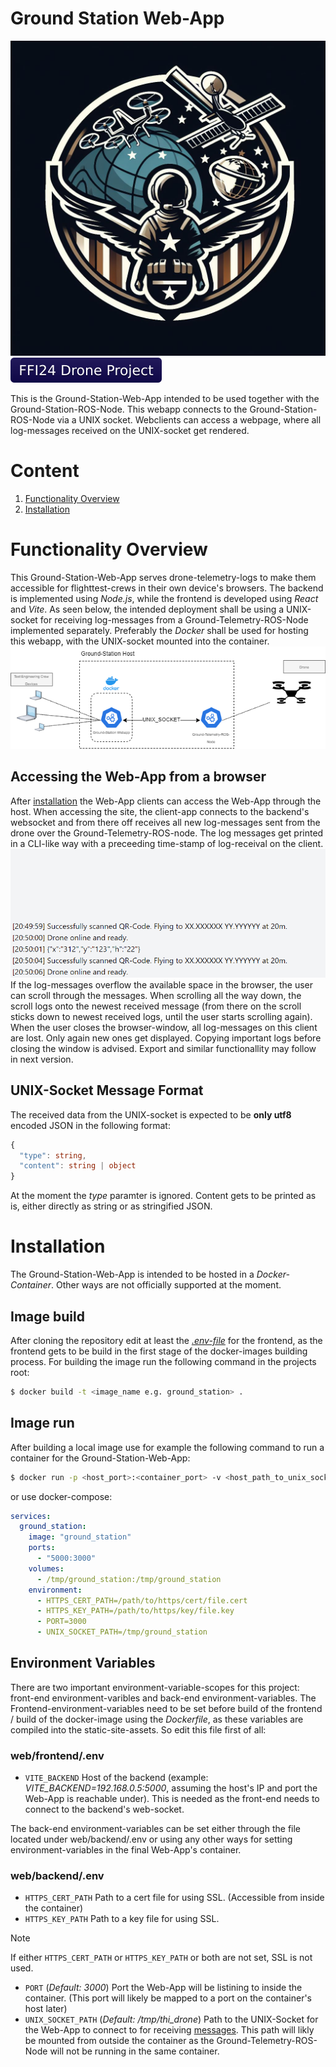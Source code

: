 # Ground Station Web-App

![ground_station_logo](ground_station_logo.jpg)
![FFI24_drone_project_badge](FFI24_Drone_Project-badge.svg)

This is the Ground-Station-Web-App intended to be used together with the Ground-Station-ROS-Node. This webapp connects to the Ground-Station-ROS-Node via a UNIX socket. Webclients can access a webpage, where all log-messages received on the UNIX-socket get rendered.

# Content

1. [Functionality Overview](#functionality-overview)
2. [Installation](#installation)

# Functionality Overview

This Ground-Station-Web-App serves drone-telemetry-logs to make them accessible for flighttest-crews in their own device's browsers. The backend is implemented using _Node.js_, while the frontend is developed using _React_ and _Vite_. As seen below, the intended deployment shall be using a UNIX-socket for receiving log-messages from a Ground-Telemetry-ROS-Node implemented separately. Preferably the _Docker_ shall be used for hosting this webapp, with the UNIX-socket mounted into the container.
![groundstation_system_design](ground_station_system_design.png)

## Accessing the Web-App from a browser

After [installation](#installation) the Web-App clients can access the Web-App through the host. When accessing the site, the client-app connects to the backend's websocket and from there off receives all new log-messages sent from the drone over the Ground-Telemetry-ROS-node. The log messages get printed in a CLI-like way with a preceeding time-stamp of log-receival on the client.
![ground_station_browser_example](ground_station_browser_example.png)
If the log-messages overflow the available space in the browser, the user can scroll through the messages. When scrolling all the way down, the scroll logs onto the newest received message (from there on the scroll sticks down to newest received logs, until the user starts scrolling again).
When the user closes the browser-window, all log-messages on this client are lost. Only again new ones get displayed. Copying important logs before closing the window is advised. Export and similar functionallity may follow in next version.

## UNIX-Socket Message Format

The received data from the UNIX-socket is expected to be **only utf8** encoded JSON in the following format:

```typescript
{
  "type": string,
  "content": string | object
}
```

At the moment the _type_ paramter is ignored. Content gets to be printed as is, either directly as string or as stringified JSON.

# Installation

The Ground-Station-Web-App is intended to be hosted in a _Docker-Container_. Other ways are not officially supported at the moment.

## Image build

After cloning the repository edit at least the [_.env-file_](#environment-variables) for the frontend, as the frontend gets to be build in the first stage of the docker-images building process.
For building the image run the following command in the projects root:

```bash
$ docker build -t <image_name e.g. ground_station> .
```

## Image run

After building a local image use for example the following command to run a container for the Ground-Station-Web-App:

```bash
$ docker run -p <host_port>:<container_port> -v <host_path_to_unix_socket>:<container_path_to_unix_socket> <image_name e.g. ground_station>
```

or use docker-compose:

```yaml
services:
  ground_station:
    image: "ground_station"
    ports:
      - "5000:3000"
    volumes:
      - /tmp/ground_station:/tmp/ground_station
    environment:
      - HTTPS_CERT_PATH=/path/to/https/cert/file.cert
      - HTTPS_KEY_PATH=/path/to/https/key/file.key
      - PORT=3000
      - UNIX_SOCKET_PATH=/tmp/ground_station
```

## Environment Variables

There are two important environment-variable-scopes for this project: front-end environment-varibles and back-end environment-variables. The Frontend-environment-variables need to be set before build of the frontend / build of the docker-image using the _Dockerfile_, as these variables are compiled into the static-site-assets. So edit this file first of all:

### web/frontend/.env

- `VITE_BACKEND` Host of the backend (example: _VITE_BACKEND=192.168.0.5:5000_, assuming the host's IP and port the Web-App is reachable under). This is needed as the front-end needs to connect to the backend's web-socket.

The back-end environment-variables can be set either through the file located under web/backend/.env or using any other ways for setting environment-variables in the final Web-App's container.

### web/backend/.env

- `HTTPS_CERT_PATH` Path to a cert file for using SSL. (Accessible from inside the container)
- `HTTPS_KEY_PATH` Path to a key file for using SSL.

> [!NOTE]  
> If either `HTTPS_CERT_PATH` or `HTTPS_KEY_PATH` or both are not set, SSL is not used.

- `PORT` (_Default: 3000_) Port the Web-App will be listining to inside the container. (This port will likely be mapped to a port on the container's host later)
- `UNIX_SOCKET_PATH` (_Default: /tmp/thi_drone_) Path to the UNIX-Socket for the Web-App to connect to for receiving [messages](#unix-socket-message-format). This path will likly be mounted from outside the container as the Ground-Telemetry-ROS-Node will not be running in the same container.
